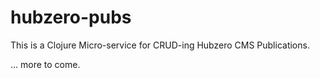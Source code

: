 # hubzero-pubs 

This is a Clojure Micro-service for CRUD-ing Hubzero CMS Publications.

... more to come.
